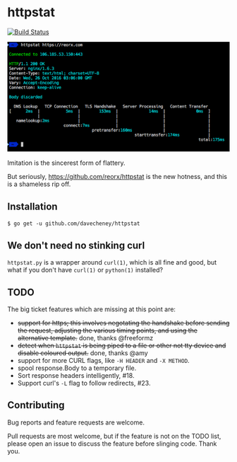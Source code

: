 # httpstat

[![Build Status](https://travis-ci.org/davecheney/httpstat.svg?branch=master)](https://travis-ci.org/davecheney/httpstat)

![Shameless](./screenshot.png)

Imitation is the sincerest form of flattery.

But seriously, https://github.com/reorx/httpstat is the new hotness, and this is a shameless rip off.

## Installation

	$ go get -u github.com/davecheney/httpstat

## We don't need no stinking curl

`httpstat.py` is a wrapper around `curl(1)`, which is all fine and good, but what if you don't have `curl(1)` or `python(1)` installed?

## TODO

The big ticket features which are missing at this point are:

- ~~support for https; this involves negotating the handshake before sending the request, adjusting the various timing points, and using the alternative template.~~ done, thanks @freeformz
- ~~detect when `httpstat` is being piped to a file or other not tty device and disable coloured output.~~ done, thanks @amy
- support for more CURL flags, like `-H HEADER` and `-X METHOD`.
- spool response.Body to a temporary file.
- Sort response headers intelligently, #18.
- Support curl's `-L` flag to follow redirects, #23.

## Contributing

Bug reports and feature requests are welcome.

Pull requests are most welcome, but if the feature is not on the TODO list, please open an issue to discuss the feature before slinging code. Thank you.
